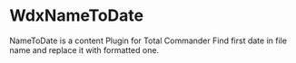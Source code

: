 # WdxNameToDate

NameToDate is a content Plugin for Total Commander
Find first date in file name and replace it with formatted one.
